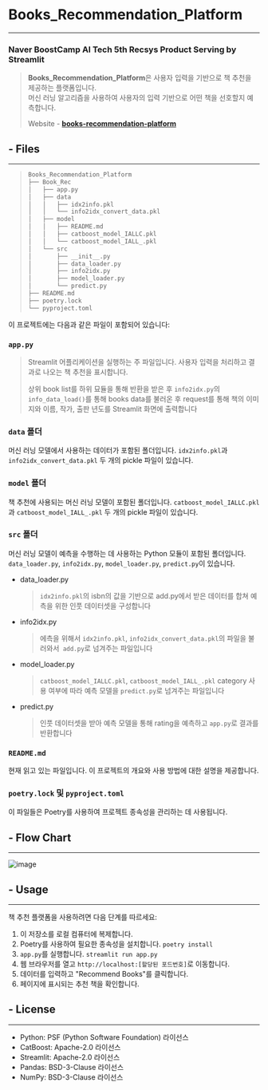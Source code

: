 # **Books_Recommendation_Platform**

---

### Naver BoostCamp AI Tech 5th Recsys Product Serving by Streamlit

> **Books_Recommendation_Platform**은 사용자 입력을 기반으로 책 추천을 제공하는 플랫폼입니다.  
> 머신 러닝 알고리즘을 사용하여 사용자의 입력 기반으로 어떤 책을 선호할지 예측합니다.
>
> Website - [**books-recommendation-platform**](https://brothergyu-books-recommendation-platform-book-recapp-d0pqn9.streamlit.app/)

## - Files

---

> ```markdown
> Books_Recommendation_Platform
> ├── Book_Rec
> │   ├── app.py
> │   ├── data
> │   │   ├── idx2info.pkl
> │   │   └── info2idx_convert_data.pkl
> │   ├── model
> │   │   ├── README.md
> │   │   ├── catboost_model_IALLC.pkl
> │   │   └── catboost_model_IALL_.pkl
> │   └── src
> │       ├── __init__.py
> │       ├── data_loader.py
> │       ├── info2idx.py
> │       ├── model_loader.py
> │       └── predict.py
> ├── README.md
> ├── poetry.lock
> └── pyproject.toml
> ```

이 프로젝트에는 다음과 같은 파일이 포함되어 있습니다:

### `app.py`

> Streamlit 어플리케이션을 실행하는 주 파일입니다. 사용자 입력을 처리하고 결과로 나오는 책 추천을 표시합니다.
>
> 상위 book list를 하위 묘듈을 통해 반환을 받은 후 `info2idx.py`의 `info_data_load()`를 통해 books data를 불러온 후 request를 통해 책의 이미지와 이름, 작가, 출판 년도를 Streamlit 화면에 출력합니다

### `data` 폴더

머신 러닝 모델에서 사용하는 데이터가 포함된 폴더입니다. `idx2info.pkl`과 `info2idx_convert_data.pkl` 두 개의 pickle 파일이 있습니다.

### `model` 폴더

책 추천에 사용되는 머신 러닝 모델이 포함된 폴더입니다. `catboost_model_IALLC.pkl`과 `catboost_model_IALL_.pkl` 두 개의 pickle 파일이 있습니다.

### `src` 폴더

머신 러닝 모델이 예측을 수행하는 데 사용하는 Python 모듈이 포함된 폴더입니다. `data_loader.py`, `info2idx.py`, `model_loader.py`, `predict.py`이 있습니다.

- data_loader.py

  >`idx2info.pkl`의 isbn의 값을 기반으로 add.py에서 받은 데이터를 합쳐 예측을 위한 인풋 데이터셋을 구성합니다

- info2idx.py

  > 에측을 위해서 `idx2info.pkl`, `info2idx_convert_data.pkl`의 파일을 불러와서` add.py`로 넘겨주는 파일입니다

- model_loader.py

  > `catboost_model_IALLC.pkl`, `catboost_model_IALL_.pkl` category 사용 여부에 따라 예측 모델을 `predict.py`로 넘겨주는 파일입니다
  
- predict.py

  > 인풋 데이터셋을 받아 예측 모델을 통해 rating을 예측하고 `app.py`로 결과를 반환합니다

### `README.md`

현재 읽고 있는 파일입니다. 이 프로젝트의 개요와 사용 방법에 대한 설명을 제공합니다.

### `poetry.lock` 및 `pyproject.toml`

이 파일들은 Poetry를 사용하여 프로젝트 종속성을 관리하는 데 사용됩니다.



## - Flow Chart

---

![image](https://user-images.githubusercontent.com/60868825/234962541-056c64c3-cefa-4108-a46c-0c3d92a4ade7.png)

## - Usage

---

책 추천 플랫폼을 사용하려면 다음 단계를 따르세요:

1. 이 저장소를 로컬 컴퓨터에 복제합니다.
2. Poetry를 사용하여 필요한 종속성을 설치합니다. `poetry install`
3. `app.py`를 실행합니다. `streamlit run app.py`
4. 웹 브라우저를 열고 `http://localhost:[할당된 포드번호]`로 이동합니다.
5. 데이터를 입력하고 "Recommend Books"를 클릭합니다.
6. 페이지에 표시되는 추천 책을 확인합니다.



## - License

---

- Python: PSF (Python Software Foundation) 라이선스
- CatBoost: Apache-2.0 라이선스
- Streamlit: Apache-2.0 라이선스
- Pandas: BSD-3-Clause 라이선스
- NumPy: BSD-3-Clause 라이선스